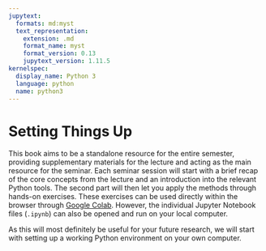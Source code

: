 ```yaml
---
jupytext:
  formats: md:myst
  text_representation:
    extension: .md
    format_name: myst
    format_version: 0.13
    jupytext_version: 1.11.5
kernelspec:
  display_name: Python 3
  language: python
  name: python3
---
```


# Setting Things Up

This book aims to be a standalone resource for the entire semester, providing supplementary materials for the lecture and acting as the main resource for the seminar. Each seminar session will start with a brief recap of the core concepts from the lecture and an introduction into the relevant Python tools. The second part will then let you apply the methods through hands-on exercises. These exercises can be used directly within the browser through [Google Colab](https://colab.research.google.com/). However, the individual Jupyter Notebook files (`.ipynb`) can also be opened and run on your local computer.

As this will most definitely be useful for your future research, we will start with setting up a working Python environment on your own computer.
